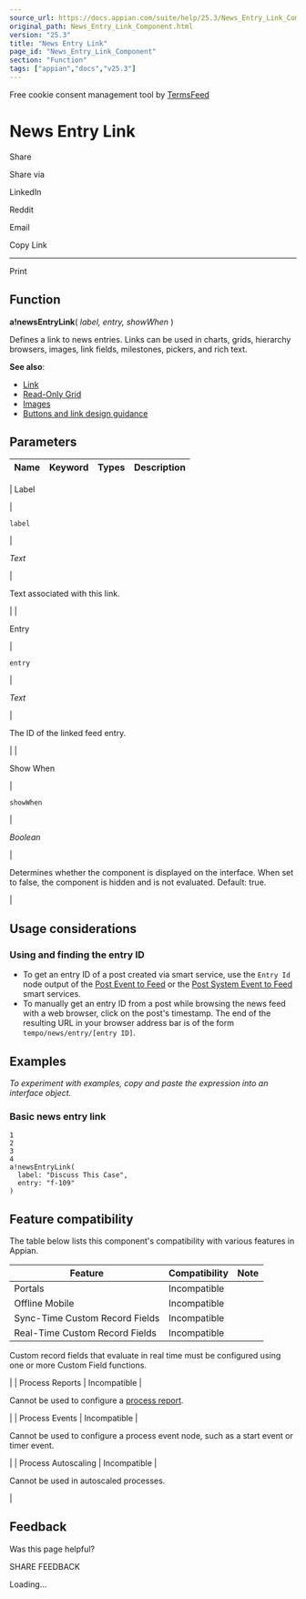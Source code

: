 ```yaml
---
source_url: https://docs.appian.com/suite/help/25.3/News_Entry_Link_Component.html
original_path: News_Entry_Link_Component.html
version: "25.3"
title: "News Entry Link"
page_id: "News_Entry_Link_Component"
section: "Function"
tags: ["appian","docs","v25.3"]
---
```



Free cookie consent management tool by [TermsFeed](https://www.termsfeed.com/)

# News Entry Link

Share

Share via

LinkedIn

Reddit

Email

Copy Link

* * *

Print

## Function

**a!newsEntryLink**( _label, entry, showWhen_ )

Defines a link to news entries. Links can be used in charts, grids, hierarchy browsers, images, link fields, milestones, pickers, and rich text.

**See also**:

-   [Link](Link_Component.html)
-   [Read-Only Grid](Paging_Grid_Component.html)
-   [Images](Image_Component.html)
-   [Buttons and link design guidance](sail/ux-buttons-vs-links.html)

## Parameters

| Name | Keyword | Types | Description |
| --- | --- | --- | --- |
|
Label

 |

`label`

 |

_Text_

 |

Text associated with this link.

 |
|

Entry

 |

`entry`

 |

_Text_

 |

The ID of the linked feed entry.

 |
|

Show When

 |

`showWhen`

 |

_Boolean_

 |

Determines whether the component is displayed on the interface. When set to false, the component is hidden and is not evaluated. Default: true.

 |

## Usage considerations

### Using and finding the entry ID

-   To get an entry ID of a post created via smart service, use the `Entry Id` node output of the [Post Event to Feed](Post_Event_to_Feed_Smart_Service.html) or the [Post System Event to Feed](Post_System_Event_to_Feed_Smart_Service.html) smart services.
-   To manually get an entry ID from a post while browsing the news feed with a web browser, click on the post's timestamp. The end of the resulting URL in your browser address bar is of the form `tempo/news/entry/[entry ID]`.

## Examples

_To experiment with examples, copy and paste the expression into an interface object._

### Basic news entry link

```
1
2
3
4
a!newsEntryLink(
  label: "Discuss This Case",
  entry: "f-109"
)
```

## Feature compatibility

The table below lists this component's compatibility with various features in Appian.

| Feature | Compatibility | Note |
| --- | --- | --- |
| Portals | Incompatible |  |
| Offline Mobile | Incompatible |  |
| Sync-Time Custom Record Fields | Incompatible |  |
| Real-Time Custom Record Fields | Incompatible |
Custom record fields that evaluate in real time must be configured using one or more Custom Field functions.

 |
| Process Reports | Incompatible |

Cannot be used to configure a [process report](Process_Reports.html).

 |
| Process Events | Incompatible |

Cannot be used to configure a process event node, such as a start event or timer event.

 |
| Process Autoscaling | Incompatible |

Cannot be used in autoscaled processes.

 |

## Feedback

Was this page helpful?

SHARE FEEDBACK

Loading...